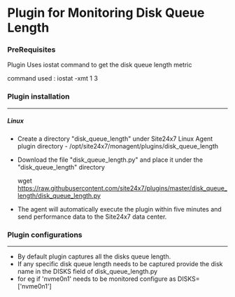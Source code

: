 # Plugin for Monitoring Disk Queue Length

### PreRequisites

Plugin Uses iostat command to get the disk queue length metric

command used : iostat -xmt 1 3

### Plugin installation
---
##### Linux 

- Create a directory "disk_queue_length" under Site24x7 Linux Agent plugin directory - /opt/site24x7/monagent/plugins/disk_queue_length
- Download the file "disk_queue_length.py" and place it under the "disk_queue_length" directory
  
  wget https://raw.githubusercontent.com/site24x7/plugins/master/disk_queue_length/disk_queue_length.py
	
- The agent will automatically execute the plugin within five minutes and send performance data to the Site24x7 data center.



### Plugin configurations
---

- By default plugin captures all the disks queue length. 
- If any specific disk queue length needs to be captured provide the disk name in the DISKS field of disk_queue_length.py
- for eg if 'nvme0n1' needs to be monitored configure as DISKS=['nvme0n1']
